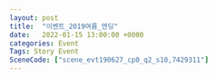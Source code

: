 ```yaml
---
layout: post
title:  "이벤트_2019여름_엔딩"
date:   2022-01-15 13:00:00 +0000
categories: Event
Tags: Story Event
SceneCode: ["scene_evt190627_cp0_q2_s10,7429311"]
---
```

